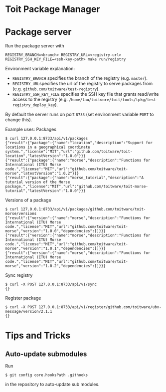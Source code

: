 # Toit Package Manager

Package server
==============
Run the package server with
```
REGISTRY_BRANCH=<branch> REGISTRY_URL=<registry-url> REGISTRY_SSH_KEY_FILE=<ssh-key-path> make run/registry
```
Environment variable explanation:
 - `REGISTRY_BRANCH` specifies the branch of the registry (e.g. `master`).
 - `REGISTRY_URL`specifies the url of the registry to serve packages from (e.g. `github.com/toitware/test-registry`).
 - `REGISTRY_SSH_KEY_FILE` specifies the SSH key file that grants read/write access to the registry (e.g. `/home/lau/toitware/toit/tools/tpkg/test-registry_deploy_key`).

By default the server runs on port `8733` (set environment variable `PORT` to change this).

Example uses:
Packages
```
$ curl 127.0.0.1:8733/api/v1/packages
{"result":{"package":{"name":"location","description":"Support for locations in a geographical coordinate system.","license":"MIT","url":"github.com/toitware/toit-location","latestVersion":"1.0.0"}}}
{"result":{"package":{"name":"morse","description":"Functions for International (ITU) Morse code.","license":"MIT","url":"github.com/toitware/toit-morse","latestVersion":"1.0.2"}}}
{"result":{"package":{"name":"morse_tutorial","description":"A tutorial version of the Morse package.","license":"MIT","url":"github.com/toitware/toit-morse-tutorial","latestVersion":"1.0.0"}}}
```
Versions of a package
```
$ curl 127.0.0.1:8733/api/v1/packages/github.com/toitware/toit-morse/versions
{"result":{"version":{"name":"morse","description":"Functions for International (ITU) Morse code.","license":"MIT","url":"github.com/toitware/toit-morse","version":"1.0.0","dependencies":[]}}}
{"result":{"version":{"name":"morse","description":"Functions for International (ITU) Morse code.","license":"MIT","url":"github.com/toitware/toit-morse","version":"1.0.1","dependencies":[]}}}
{"result":{"version":{"name":"morse","description":"Functions for International (ITU) Morse code.","license":"MIT","url":"github.com/toitware/toit-morse","version":"1.0.2","dependencies":[]}}}
```
Sync registry
```
$ curl -X POST 127.0.0.1:8733/api/v1/sync
{}
```
Register package
```
$ curl -X POST 127.0.0.1:8733/api/v1/register/github.com/toitware/ubx-message/version/2.1.1
{}
```

Tips and Tricks
===============

## Auto-update submodules

Run

```
$ git config core.hooksPath .githooks
```

in the repository to auto-update sub modules.
